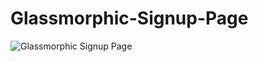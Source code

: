 # Glassmorphic-Signup-Page
![Glassmorphic Signup Page](https://github.com/Raktim-Bhuyan/Glassmorphic-Signup-Page/assets/87324609/e9045277-c007-4aab-ba05-32062ff0b8af)
